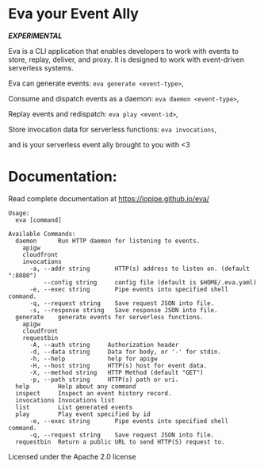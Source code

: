 # Eva your Event Ally

***EXPERIMENTAL***

Eva is a CLI application that enables developers
to work with events to store, replay, deliver,
and proxy. It is designed to work with event-driven
serverless systems.

Eva can generate events:
  `eva generate <event-type>`,

Consume and dispatch events as a daemon:
  `eva daemon <event-type>`,

Replay events and redispatch:
  `eva play <event-id>`,

Store invocation data for serverless functions:
  `eva invocations`,

and is your serverless event ally brought to you with <3

# Documentation:

Read complete documentation at https://iopipe.github.io/eva/

```
Usage:
  eva [command]

Available Commands:
  daemon      Run HTTP daemon for listening to events.
    apigw
    cloudfront
    invocations
      -a, --addr string       HTTP(s) address to listen on. (default ":8080")
          --config string     config file (default is $HOME/.eva.yaml)
      -e, --exec string       Pipe events into specified shell command.
      -q, --request string    Save request JSON into file.
      -s, --response string   Save response JSON into file.
  generate    generate events for serverless functions.
    apigw
    cloudfront
    requestbin
      -A, --auth string     Authorization header
      -d, --data string     Data for body, or '-' for stdin.
      -h, --help            help for apigw
      -H, --host string     HTTP(s) host for event data.
      -X, --method string   HTTP Method (default "GET")
      -p, --path string     HTTP(s) path or uri.
  help        Help about any command
  inspect     Inspect an event history record.
  invocations Invocations list
  list        List generated events
  play        Play event specified by id
      -e, --exec string       Pipe events into specified shell command.
      -q, --request string    Save request JSON into file.
  requestbin  Return a public URL to send HTTP(S) request to.
```

Licensed under the Apache 2.0 license
